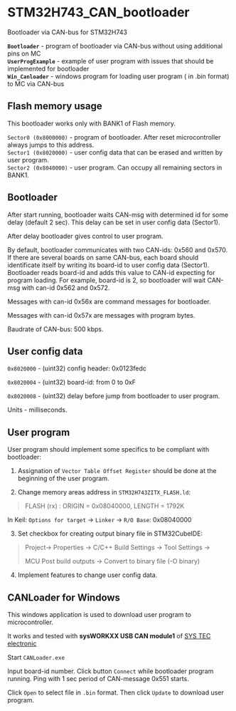 # STM32H743_CAN_bootloader

Bootloader via CAN-bus for STM32H743

**`Bootloader`** - program of bootloader via CAN-bus without using additional pins on MC  
**`UserProgExample`** - example of user program with issues that should be implemented for bootloader   
**`Win_Canloader`** - windows program for loading user program ( in .bin format) to MC via CAN-bus   

## Flash memory usage

This bootloader works only with BANK1 of Flash memory. 

`Sector0 (0x8000000)` - program of bootloader. After reset microcontroller always jumps to this address.  
`Sector1 (0x8020000)` - user config data that can be erased and written by user program.   
`Sector2 (0x8040000)` - user program. Can occupy all remaining sectors in BANK1.   

## Bootloader

After start running, bootloader waits CAN-msg with determined id for some delay (default 2 sec).  This delay can be set in user config data (Sector1). 

After delay bootloader gives control to user program.

By default, bootloader communicates with two CAN-ids: 0x560 and 0x570. If there are several boards on same CAN-bus, each board should identificate itself by writing its board-id to user config data (Sector1). Bootloader reads board-id and adds this value to CAN-id expecting for program loading. For example, board-id is 2, so bootloader will wait CAN-msg with can-id 0x562 and 0x572.

Messages with can-id 0x56x are command messages for bootloader.  

Messages with can-id 0x57x are messages with program bytes.

Baudrate of CAN-bus: 500 kbps.

## User config data

`0x8020000` - (uint32) config header: 0x0123fedc

`0x8020004` - (uint32) board-id: from 0 to 0xF

`0x8020008` - (uint32) delay before jump from bootloader to user program. 

Units - milliseconds.

## User program

User program should implement some specifics to be compliant with bootloader:

1. Assignation of `Vector Table Offset Register` should be done at the beginning  of the user program.

2. Change memory areas address in `STM32H743ZITX_FLASH.ld`:

> FLASH (rx) : ORIGIN = 0x08040000, LENGTH = 1792K

   In Keil: `Options for target`  ->  `Linker` -> `R/O Base`: 0x08040000

3. Set checkbox for creating output binary file in STM32CubeIDE:

> Project-> Properties -> C/C++ Build Settings -> Tool Settings -> 
> 
> MCU Post build outputs -> Convert to binary file (-O binary)

4. Implement features to change user config data.

## CANLoader for Windows

This windows application is used to download user program to microcontroller.   

It works and tested with **sysWORKXX USB CAN module1** of [SYS TEC electronic](www.systec-electronic.com)

Start `CANLoader.exe`

Input board-id number. Click button  `Connect` while bootloader program running. Ping with 1 sec period of CAN-message 0x551 starts.  

Click `Open` to select file in `.bin` format. Then click `Update` to download user program.

